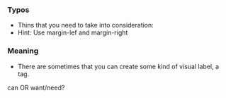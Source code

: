 ### Typos
* Thins that you need to take into consideration:
* Hint: Use margin-lef and margin-right

### Meaning

* There are sometimes that you can create some kind of visual label, a tag.

can OR want/need?
